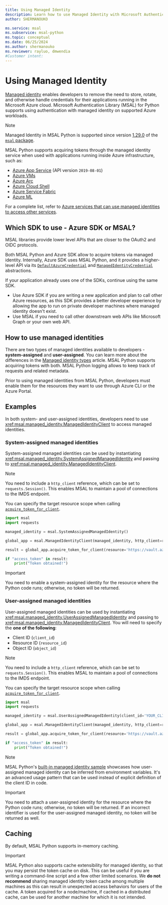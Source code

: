 ```yaml
---
title: Using Managed Identity
description: Learn how to use Managed Identity with Microsoft Authentication Library (MSAL) for Python.
author: SHERMANOUKO

ms.service: msal
ms.subservice: msal-python
ms.topic: conceptual
ms.date: 06/25/2024
ms.author: shermanouko
ms.reviewer: rayluo, dmwendia
#Customer intent: 
---
```


# Using Managed Identity

[Managed identity](/entra/identity/managed-identities-azure-resources/overview) enables developers to remove the need to store, rotate, and otherwise handle credentials for their applications running in the Microsoft Azure cloud. Microsoft Authentication Library (MSAL) for Python supports using authentication with managed identity on supported Azure workloads.

>[!NOTE]
>Managed Identity in MSAL Python is supported since version [1.29.0](https://pypi.org/project/msal/1.29.0/) of the [`msal` package](https://pypi.org/project/msal/).

MSAL Python supports acquiring tokens through the managed identity service when used with applications running inside Azure infrastructure, such as:

- [Azure App Service](https://azure.microsoft.com/products/app-service/) (API version `2019-08-01`)
- [Azure VMs](https://azure.microsoft.com/free/virtual-machines/)
- [Azure Arc](/azure/azure-arc/overview)
- [Azure Cloud Shell](/azure/cloud-shell/overview)
- [Azure Service Fabric](/azure/service-fabric/service-fabric-overview)
- [Azure ML](/azure/machine-learning/how-to-identity-based-service-authentication)

For a complete list, refer to [Azure services that can use managed identities to access other services](/azure/active-directory/managed-identities-azure-resources/managed-identities-status).

## Which SDK to use - Azure SDK or MSAL?

MSAL libraries provide lower level APIs that are closer to the OAuth2 and OIDC protocols.

Both MSAL Python and Azure SDK allow to acquire tokens via managed identity. Internally, Azure SDK uses MSAL Python, and it provides a higher-level API via its [`DefaultAzureCredential`](/python/api/azure-identity/azure.identity.defaultazurecredential) and [`ManagedIdentityCredential`](/python/api/azure-identity/azure.identity.ManagedIdentityCredential) abstractions.

If your application already uses one of the SDKs, continue using the same SDK.

- Use Azure SDK if you are writing a new application and plan to call other Azure resources, as this SDK provides a better developer experience by allowing the app to run on private developer machines where managed identity doesn't exist.
- Use MSAL if you need to call other downstream web APIs like Microsoft Graph or your own web API.

## How to use managed identities

There are two types of managed identities available to developers - **system-assigned** and **user-assigned**. You can learn more about the differences in the [Managed identity types](/azure/active-directory/managed-identities-azure-resources/overview#managed-identity-types) article. MSAL Python supports acquiring tokens with both. MSAL Python logging allows to keep track of requests and related metadata.

Prior to using managed identities from MSAL Python, developers must enable them for the resources they want to use through Azure CLI or the Azure Portal.

## Examples

In both system- and user-assigned identities, developers need to use <xref:msal.managed_identity.ManagedIdentityClient> to access managed identities.

### System-assigned managed identities

System-assigned managed identities can be used by instantiating <xref:msal.managed_identity.SystemAssignedManagedIdentity> and passing to <xref:msal.managed_identity.ManagedIdentityClient>.

>[!NOTE]
>You need to include a `http_client` reference, which can be set to `requests.Session()`. This enables MSAL to maintain a pool of connections to the IMDS endpoint.

You can specify the target resource scope when calling [`acquire_token_for_client`](xref:msal.managed_identity.ManagedIdentityClient.acquire_token_for_client).

```python
import msal
import requests

managed_identity = msal.SystemAssignedManagedIdentity()

global_app = msal.ManagedIdentityClient(managed_identity, http_client=requests.Session())

result = global_app.acquire_token_for_client(resource='https://vault.azure.net')

if "access_token" in result:
    print("Token obtained!")
```

>[!IMPORTANT]
>You need to enable a system-assigned identity for the resource where the Python code runs; otherwise, no token will be returned.

### User-assigned managed identities

User-assigned managed identities can be used by instantiating <xref:msal.managed_identity.UserAssignedManagedIdentity> and passing to <xref:msal.managed_identity.ManagedIdentityClient>. You will need to specify the **one of the following**:

- Client ID (`client_id`)
- Resource ID (`resource_id`)
- Object ID (`object_id`)

>[!NOTE]
>You need to include a `http_client` reference, which can be set to `requests.Session()`. This enables MSAL to maintain a pool of connections to the IMDS endpoint.

You can specify the target resource scope when calling [`acquire_token_for_client`](xref:msal.managed_identity.ManagedIdentityClient.acquire_token_for_client).

```python
import msal
import requests

managed_identity = msal.UserAssignedManagedIdentity(client_id='YOUR_CLIENT_ID')

global_app = msal.ManagedIdentityClient(managed_identity, http_client=requests.Session())

result = global_app.acquire_token_for_client(resource='https://vault.azure.net')

if "access_token" in result:
    print("Token obtained!")
```

>[!NOTE]
>MSAL Python's [built-in managed identity sample](https://github.com/AzureAD/microsoft-authentication-library-for-python/blob/1.29.0/sample/managed_identity_sample.py#L38-L42) showcases how user-assigned managed identity can be inferred from environment variables. It's an advanced usage pattern that can be used instead of explicit definition of the client ID in code.

>[!IMPORTANT]
>You need to attach a user-assigned identity for the resource where the Python code runs; otherwise, no token will be returned. If an incorrect identifier is used for the user-assigned managed identity, no token will be returned as well.

## Caching

By default, MSAL Python supports in-memory caching.

>[!IMPORTANT]
>MSAL Python also supports cache extensibility for managed identity, so that you may persist the token cache on disk. This can be useful if you are writing a command-line script and a few other limited scenarios. We **do not recommend** sharing managed identity token cache among multiple machines as this can result in unexpected access behaviors for users of the cache. A token acquired for a node/machine, if cached in a distributed cache, can be used for another machine for which it is not intended.
